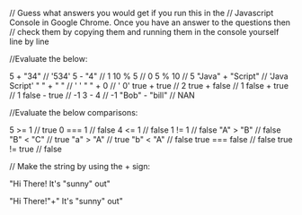 
// Guess what answers you would get if you run this in the
// Javascript Console in Google Chrome. Once you have an answer  to the questions then 
// check them by copying them and running them in the console yourself line by line 


//Evaluate the below:

5 + "34" // '534'
5 - "4" // 1
10 % 5 // 0
5 % 10 // 5
"Java" + "Script" // 'Java Script'
" " + " " // ' '
" " + 0 // ' 0'
true + true // 2
true + false // 1
false + true // 1
false - true // -1
3 - 4 // -1
"Bob" - "bill" // NAN


//Evaluate the below comparisons:

5 >= 1 // true
0 === 1 // false
4 <= 1 // false
1 != 1 // false
"A" > "B" // false
"B" < "C" // true
"a" > "A" // true
"b" < "A" // false
true === false // false
true != true // false


// Make the string by using the + sign:

"Hi There! It's "sunny" out" 

"Hi There!"+" It\'s \"sunny\" out"

